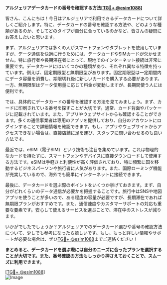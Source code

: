 **アルジェリアデータカードの番号を確認する方法[[TG💪+ @esim1088](https://t.me/s/esim1088)]**

皆さん、こんにちは！今日はアルジェリアで利用できるデータカードについて詳しくご紹介します。特に、データカードの番号を確認する方法や、どのような種類があるのか、そしてどのタイプが自分に合っているのかなど、皆さんの疑問にお答えしたいと思います。

まず、アルジェリアでは多くの人がスマートフォンやタブレットを使用していますが、データ通信を快適に行うためには、データカードやSIMカードが欠かせません。特に旅行者や長期滞在者にとって、現地でのインターネット接続は非常に重要です。データカードにはいくつかの種類があり、それぞれ異なる特徴を持っています。例えば、固定期限型と無期限型があります。固定期限型は一定期間内にデータ容量を消費し、期限切れ後に新しいカードを購入する必要があります。一方、無期限型はデータ使用量に応じて料金が変動しますが、長期間使う人には便利です。

では、具体的にデータカードの番号を確認する方法を見てみましょう。まず、カードに印刷されている番号を探すことが大切です。通常、カード背面やパッケージに記載されています。また、アプリやウェブサイトからも確認することができます。多くの通信事業者は専用のアプリを提供しており、自分のアカウントにログインすることで詳細情報を確認できます。もし、アプリやウェブサイトからアクセスできない場合は、直接店舗に足を運び、スタッフに問い合わせるのも良い方法です。

最近では、eSIM（電子SIM）という技術も注目を集めています。これは物理的なカードを持たずに、スマートフォンやデバイスに直接ダウンロードして使用する方法です。eSIMは手軽さと利便性が高く評価されており、特に頻繁に国を移動するビジネスパーソンや旅行者に人気があります。また、国際ローミング機能が充実しているので、海外でも簡単にインターネットに接続できます。

最後に、データカードを選ぶ際のポイントをいくつか挙げておきます。まず、自分がどれくらいのデータ通信が必要かを把握することです。旅行中はSNSや地図アプリを使うことが多いので、ある程度の容量が必要ですが、長期滞在であれば無期限プランがおすすめです。また、通信速度やカスタマーサポートの対応も重要な要素です。安心して使えるサービスを選ぶことで、滞在中のストレスが減ります。

いかがでしたでしょうか？アルジェリアでのデータカード選びや番号の確認方法について、少しでも参考になったら嬉しいです。もし、もっと詳しい情報やサポートが必要な場合は、ぜひ[TG💪+ @esim1088](https://t.me/s/esim1088)までご連絡ください！

**まとめると、データカードを選ぶ際には自分のニーズに合ったプランを選択することが大切です。また、番号確認の方法もしっかり押さえておくことで、スムーズに利用できます。**

[[TG💪+ @esim1088](https://t.me/s/esim1088)]  
![Image](https://i.postimg.cc/Y0z9fWf4/image.png)